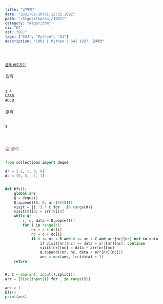 ```yaml
---
title: "알파벳"
date: "2021-02-19T01:12:32.169Z"
path: "/Algorithm/boj/1987/"
category: "Algorithm"
ci: "G4"
cat: "BOJ"
tags: ["BOJ", "Python", "G4"]
description: "[BOJ | Python | G4] 1987. 알파벳"
---
```


<br />

<a href="https://www.acmicpc.net/problem/1987"><small>문제 바로가기</small></a>

###### 입력

```sh
2 4
CAAB
ADCB
```

###### 출력

```sh
3
```

<br />

##### <h5 style="color:#C587AE;">💻 풀이</h5>

```python
from collections import deque

dr = [-1, 1, 0, 0]
dc = [0, 0, -1, 1]


def bfs():
    global ans
    Q = deque()
    Q.append((0, 0, arr[0][0]))
    visit = [[''] * C for _ in range(R)]
    visit[0][0] = arr[0][0]
    while Q:
        r, c, data = Q.popleft()
        for i in range(4):
            nr = r + dr[i]
            nc = c + dc[i]
            if 0 <= nr < R and 0 <= nc < C and arr[nr][nc] not in data:
                if visit[nr][nc] == data + arr[nr][nc]: continue
                visit[nr][nc] = data + arr[nr][nc]
                Q.append((nr, nc, data + arr[nr][nc]))
                ans = max(ans, len(data) + 1)
    return


R, C = map(int, input().split())
arr = [list(input()) for _ in range(R)]

ans = 1
bfs()
print(ans)
```


